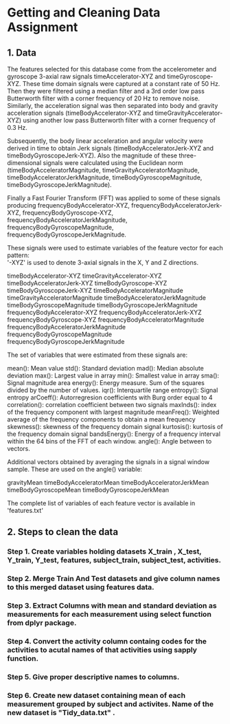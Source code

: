 # Getting and Cleaning Data Assignment

## 1. Data

The features selected for this database come from the accelerometer and gyroscope 3-axial raw signals timeAccelerator-XYZ and timeGyroscope-XYZ. These time domain signals were captured at a constant rate of 50 Hz. Then they were filtered using a median filter and a 3rd order low pass Butterworth filter with a corner frequency of 20 Hz to remove noise. Similarly, the acceleration signal was then separated into body and gravity acceleration signals (timeBodyAccelerator-XYZ and timeGravityAccelerator-XYZ) using another low pass Butterworth filter with a corner frequency of 0.3 Hz. 

Subsequently, the body linear acceleration and angular velocity were derived in time to obtain Jerk signals (timeBodyAcceleratorJerk-XYZ and timeBodyGyroscopeJerk-XYZ). Also the magnitude of these three-dimensional signals were calculated using the Euclidean norm (timeBodyAcceleratorMagnitude, timeGravityAcceleratorMagnitude, timeBodyAcceleratorJerkMagnitude, timeBodyGyroscopeMagnitude, timeBodyGyroscopeJerkMagnitude). 

Finally a Fast Fourier Transform (FFT) was applied to some of these signals producing frequencyBodyAccelerator-XYZ, frequencyBodyAcceleratorJerk-XYZ, frequencyBodyGyroscope-XYZ, frequencyBodyAcceleratorJerkMagnitude, frequencyBodyGyroscopeMagnitude, frequencyBodyGyroscopeJerkMagnitude.

These signals were used to estimate variables of the feature vector for each pattern:  
'-XYZ' is used to denote 3-axial signals in the X, Y and Z directions.

timeBodyAccelerator-XYZ
timeGravityAccelerator-XYZ
timeBodyAcceleratorJerk-XYZ
timeBodyGyroscope-XYZ
timeBodyGyroscopeJerk-XYZ
timeBodyAcceleratorMagnitude
timeGravityAcceleratorMagnitude
timeBodyAcceleratorJerkMagnitude
timeBodyGyroscopeMagnitude
timeBodyGyroscopeJerkMagnitude
frequencyBodyAccelerator-XYZ
frequencyBodyAcceleratorJerk-XYZ
frequencyBodyGyroscope-XYZ
frequencyBodyAcceleratorMagnitude
frequencyBodyAcceleratorJerkMagnitude
frequencyBodyGyroscopeMagnitude
frequencyBodyGyroscopeJerkMagnitude

The set of variables that were estimated from these signals are: 

mean(): Mean value
std(): Standard deviation
mad(): Median absolute deviation 
max(): Largest value in array
min(): Smallest value in array
sma(): Signal magnitude area
energy(): Energy measure. Sum of the squares divided by the number of values. 
iqr(): Interquartile range 
entropy(): Signal entropy
arCoeff(): Autorregresion coefficients with Burg order equal to 4
correlation(): correlation coefficient between two signals
maxInds(): index of the frequency component with largest magnitude
meanFreq(): Weighted average of the frequency components to obtain a mean frequency
skewness(): skewness of the frequency domain signal 
kurtosis(): kurtosis of the frequency domain signal 
bandsEnergy(): Energy of a frequency interval within the 64 bins of the FFT of each window.
angle(): Angle between to vectors.

Additional vectors obtained by averaging the signals in a signal window sample. These are used on the angle() variable:

gravityMean
timeBodyAcceleratorMean
timeBodyAcceleratorJerkMean
timeBodyGyroscopeMean
timeBodyGyroscopeJerkMean

The complete list of variables of each feature vector is available in 'features.txt'


## 2. Steps to clean the data

### Step 1. Create variables holding datasets X_train , X_test, Y_train, Y_test, features, subject_train, subject_test, activities.

### Step 2. Merge Train And Test datasets and give column names to this merged dataset using features data.

### Step 3. Extract Columns with mean and standard deviation as measurements for each measurement using select function from dplyr package.

### Step 4. Convert the activity column containg codes for the activities to acutal names of that activities using sapply function.

### Step 5. Give proper descriptive names to columns.

### Step 6. Create new dataset containing mean of each measurement grouped by subject and activites. Name of the new dataset is "Tidy_data.txt" .


